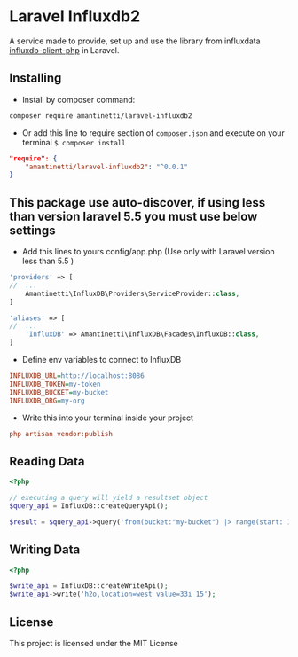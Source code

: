 # Laravel Influxdb2

A service made to provide, set up and use the library from influxdata [influxdb-client-php](https://github.com/influxdata/influxdb-client-php) in Laravel.

## Installing

* Install by composer command:

```sh
composer require amantinetti/laravel-influxdb2
```

* Or add this line to require section of ```composer.json``` and execute on your terminal ```$ composer install```

```json
"require": {
    "amantinetti/laravel-influxdb2": "^0.0.1"
}
```


## This package use auto-discover, if using less than version laravel 5.5 you must use below settings

* Add this lines to yours config/app.php (Use only with Laravel version less than 5.5 )

```php
'providers' => [
//  ...
    Amantinetti\InfluxDB\Providers\ServiceProvider::class,
]
```

```php
'aliases' => [
//  ...
    'InfluxDB' => Amantinetti\InfluxDB\Facades\InfluxDB::class,
]
```

* Define env variables to connect to InfluxDB

```ini
INFLUXDB_URL=http://localhost:8086
INFLUXDB_TOKEN=my-token
INFLUXDB_BUCKET=my-bucket
INFLUXDB_ORG=my-org
```

* Write this into your terminal inside your project

```ini
php artisan vendor:publish
```

## Reading Data

```php
<?php

// executing a query will yield a resultset object
$query_api = InfluxDB::createQueryApi();

$result = $query_api->query('from(bucket:"my-bucket") |> range(start: 1970-01-01T00:00:00.000000001Z) |> last()');


```

## Writing Data

```php
<?php

$write_api = InfluxDB::createWriteApi();
$write_api->write('h2o,location=west value=33i 15');

```

License
----

This project is licensed under the MIT License
